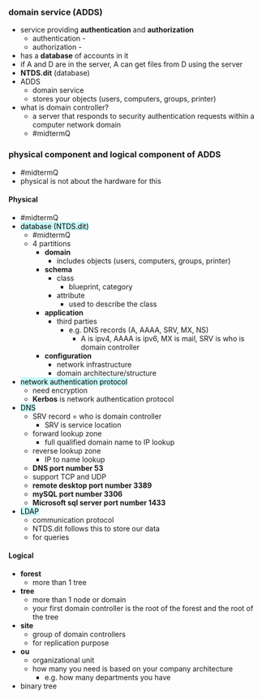### domain service (ADDS)
- service providing **authentication** and **authorization**
	- authentication - 
	- authorization - 
- has a **database** of accounts in it
- if A and D are in the server, A can get files from D using the server 
- **NTDS.dit** (database)
- ADDS
	- domain service
	- stores your objects (users, computers, groups, printer)
- what is domain controller?
	- a server that responds to security authentication requests within a computer network domain
	- #midtermQ

### physical component and logical component of ADDS
- #midtermQ 
- physical is not about the hardware for this

#### Physical
- #midtermQ
- <mark style="background: #ABF7F7A6;">database (NTDS.dit)</mark>
	- #midtermQ
	- 4 partitions
		- **domain**
			- includes objects (users, computers, groups, printer)
		- **schema** 
			- class
				- blueprint, category 
			- attribute 
				- used to describe the class
		- **application**
			- third parties 
				- e.g. DNS records (A, AAAA, SRV, MX, NS)
					- A is ipv4, AAAA is ipv6, MX is mail, SRV is who is domain controller 
		- **configuration** 
			- network infrastructure 
			- domain architecture/structure 
- <mark style="background: #ABF7F7A6;">network authentication protocol </mark>
	- need encryption 
	- **Kerbos** is network authentication protocol 
- <mark style="background: #ABF7F7A6;">DNS</mark>
	- SRV record = who is domain controller
		- SRV is service location 
	- forward lookup zone
		- full qualified domain name to IP lookup
	- reverse lookup zone
		- IP to name lookup 
	- **DNS port number 53**
	- support TCP and UDP
	- **remote desktop port number 3389** 
	- **mySQL port number 3306** 
	- **Microsoft sql server port number 1433** 
- <mark style="background: #ABF7F7A6;">LDAP</mark>
	- communication protocol
	- NTDS.dit follows this to store our data 
	- for queries 

#### Logical 
- **forest**
	- more than 1 tree
- **tree**
	- more than 1 node or domain 
	- your first domain controller is the root of the forest and the root of the tree 
- **site**
	- group of domain controllers 
	- for replication purpose 
- **ou**
	- organizational unit
	- how many you need is based on your company architecture
		- e.g. how many departments you have 
- binary tree